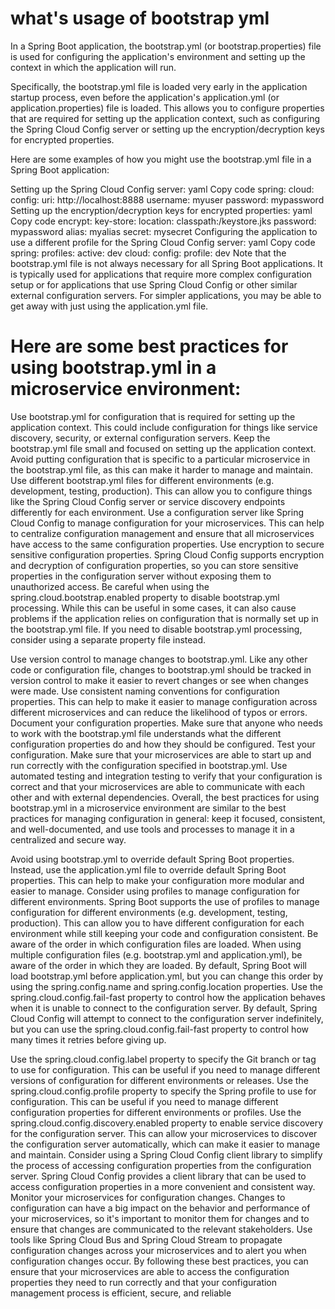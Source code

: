 # what's usage of bootstrap yml
In a Spring Boot application, the bootstrap.yml (or bootstrap.properties) file is used for configuring the application's environment and setting up the context in which the application will run.

Specifically, the bootstrap.yml file is loaded very early in the application startup process, even before the application's application.yml (or application.properties) file is loaded. This allows you to configure properties that are required for setting up the application context, such as configuring the Spring Cloud Config server or setting up the encryption/decryption keys for encrypted properties.

Here are some examples of how you might use the bootstrap.yml file in a Spring Boot application:

Setting up the Spring Cloud Config server:
yaml
Copy code
spring:
  cloud:
    config:
      uri: http://localhost:8888
      username: myuser
      password: mypassword
Setting up the encryption/decryption keys for encrypted properties:
yaml
Copy code
encrypt:
  key-store:
    location: classpath:/keystore.jks
    password: mypassword
    alias: myalias
    secret: mysecret
Configuring the application to use a different profile for the Spring Cloud Config server:
yaml
Copy code
spring:
  profiles:
    active: dev
  cloud:
    config:
      profile: dev
Note that the bootstrap.yml file is not always necessary for all Spring Boot applications. It is typically used for applications that require more complex configuration setup or for applications that use Spring Cloud Config or other similar external configuration servers. For simpler applications, you may be able to get away with just using the application.yml file.


# Here are some best practices for using bootstrap.yml in a microservice environment:

Use bootstrap.yml for configuration that is required for setting up the application context. This could include configuration for things like service discovery, security, or external configuration servers.
Keep the bootstrap.yml file small and focused on setting up the application context. Avoid putting configuration that is specific to a particular microservice in the bootstrap.yml file, as this can make it harder to manage and maintain.
Use different bootstrap.yml files for different environments (e.g. development, testing, production). This can allow you to configure things like the Spring Cloud Config server or service discovery endpoints differently for each environment.
Use a configuration server like Spring Cloud Config to manage configuration for your microservices. This can help to centralize configuration management and ensure that all microservices have access to the same configuration properties.
Use encryption to secure sensitive configuration properties. Spring Cloud Config supports encryption and decryption of configuration properties, so you can store sensitive properties in the configuration server without exposing them to unauthorized access.
Be careful when using the spring.cloud.bootstrap.enabled property to disable bootstrap.yml processing. While this can be useful in some cases, it can also cause problems if the application relies on configuration that is normally set up in the bootstrap.yml file. If you need to disable bootstrap.yml processing, consider using a separate property file instead.

Use version control to manage changes to bootstrap.yml. Like any other code or configuration file, changes to bootstrap.yml should be tracked in version control to make it easier to revert changes or see when changes were made.
Use consistent naming conventions for configuration properties. This can help to make it easier to manage configuration across different microservices and can reduce the likelihood of typos or errors.
Document your configuration properties. Make sure that anyone who needs to work with the bootstrap.yml file understands what the different configuration properties do and how they should be configured.
Test your configuration. Make sure that your microservices are able to start up and run correctly with the configuration specified in bootstrap.yml. Use automated testing and integration testing to verify that your configuration is correct and that your microservices are able to communicate with each other and with external dependencies.
Overall, the best practices for using bootstrap.yml in a microservice environment are similar to the best practices for managing configuration in general: keep it focused, consistent, and well-documented, and use tools and processes to manage it in a centralized and secure way.

Avoid using bootstrap.yml to override default Spring Boot properties. Instead, use the application.yml file to override default Spring Boot properties. This can help to make your configuration more modular and easier to manage.
Consider using profiles to manage configuration for different environments. Spring Boot supports the use of profiles to manage configuration for different environments (e.g. development, testing, production). This can allow you to have different configuration for each environment while still keeping your code and configuration consistent.
Be aware of the order in which configuration files are loaded. When using multiple configuration files (e.g. bootstrap.yml and application.yml), be aware of the order in which they are loaded. By default, Spring Boot will load bootstrap.yml before application.yml, but you can change this order by using the spring.config.name and spring.config.location properties.
Use the spring.cloud.config.fail-fast property to control how the application behaves when it is unable to connect to the configuration server. By default, Spring Cloud Config will attempt to connect to the configuration server indefinitely, but you can use the spring.cloud.config.fail-fast property to control how many times it retries before giving up.



Use the spring.cloud.config.label property to specify the Git branch or tag to use for configuration. This can be useful if you need to manage different versions of configuration for different environments or releases.
Use the spring.cloud.config.profile property to specify the Spring profile to use for configuration. This can be useful if you need to manage different configuration properties for different environments or profiles.
Use the spring.cloud.config.discovery.enabled property to enable service discovery for the configuration server. This can allow your microservices to discover the configuration server automatically, which can make it easier to manage and maintain.
Consider using a Spring Cloud Config client library to simplify the process of accessing configuration properties from the configuration server. Spring Cloud Config provides a client library that can be used to access configuration properties in a more convenient and consistent way.
Monitor your microservices for configuration changes. Changes to configuration can have a big impact on the behavior and performance of your microservices, so it's important to monitor them for changes and to ensure that changes are communicated to the relevant stakeholders. Use tools like Spring Cloud Bus and Spring Cloud Stream to propagate configuration changes across your microservices and to alert you when configuration changes occur.
By following these best practices, you can ensure that your microservices are able to access the configuration properties they need to run correctly and that your configuration management process is efficient, secure, and reliable
